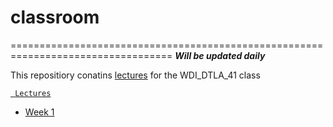 
# **classroom**
==================================================================================
**_Will be updated daily_**

This repositiory conatins [lectures](./lectures) for the WDI_DTLA_41 class

[``` Lectures```](./lectures)          
* [Week 1](./lectures/week_01)







